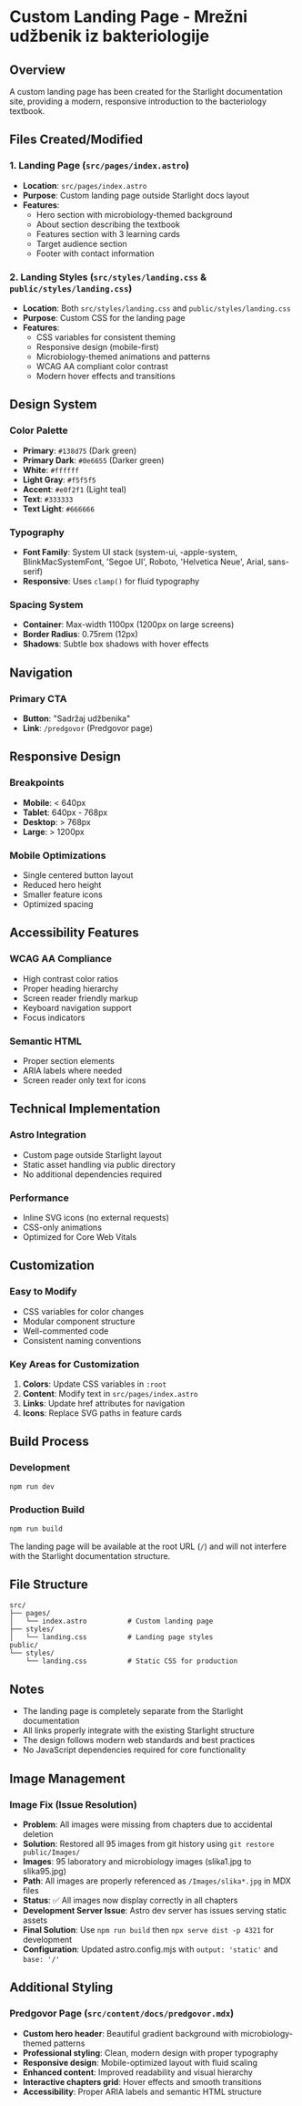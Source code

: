 # Custom Landing Page - Mrežni udžbenik iz bakteriologije

## Overview
A custom landing page has been created for the Starlight documentation site, providing a modern, responsive introduction to the bacteriology textbook.

## Files Created/Modified

### 1. Landing Page (`src/pages/index.astro`)
- **Location**: `src/pages/index.astro`
- **Purpose**: Custom landing page outside Starlight docs layout
- **Features**:
  - Hero section with microbiology-themed background
  - About section describing the textbook
  - Features section with 3 learning cards
  - Target audience section
  - Footer with contact information

### 2. Landing Styles (`src/styles/landing.css` & `public/styles/landing.css`)
- **Location**: Both `src/styles/landing.css` and `public/styles/landing.css`
- **Purpose**: Custom CSS for the landing page
- **Features**:
  - CSS variables for consistent theming
  - Responsive design (mobile-first)
  - Microbiology-themed animations and patterns
  - WCAG AA compliant color contrast
  - Modern hover effects and transitions

## Design System

### Color Palette
- **Primary**: `#138d75` (Dark green)
- **Primary Dark**: `#0e6655` (Darker green)
- **White**: `#ffffff`
- **Light Gray**: `#f5f5f5`
- **Accent**: `#e0f2f1` (Light teal)
- **Text**: `#333333`
- **Text Light**: `#666666`

### Typography
- **Font Family**: System UI stack (system-ui, -apple-system, BlinkMacSystemFont, 'Segoe UI', Roboto, 'Helvetica Neue', Arial, sans-serif)
- **Responsive**: Uses `clamp()` for fluid typography

### Spacing System
- **Container**: Max-width 1100px (1200px on large screens)
- **Border Radius**: 0.75rem (12px)
- **Shadows**: Subtle box shadows with hover effects

## Navigation

### Primary CTA
- **Button**: "Sadržaj udžbenika"
- **Link**: `/predgovor` (Predgovor page)

## Responsive Design

### Breakpoints
- **Mobile**: < 640px
- **Tablet**: 640px - 768px
- **Desktop**: > 768px
- **Large**: > 1200px

### Mobile Optimizations
- Single centered button layout
- Reduced hero height
- Smaller feature icons
- Optimized spacing

## Accessibility Features

### WCAG AA Compliance
- High contrast color ratios
- Proper heading hierarchy
- Screen reader friendly markup
- Keyboard navigation support
- Focus indicators

### Semantic HTML
- Proper section elements
- ARIA labels where needed
- Screen reader only text for icons

## Technical Implementation

### Astro Integration
- Custom page outside Starlight layout
- Static asset handling via public directory
- No additional dependencies required

### Performance
- Inline SVG icons (no external requests)
- CSS-only animations
- Optimized for Core Web Vitals

## Customization

### Easy to Modify
- CSS variables for color changes
- Modular component structure
- Well-commented code
- Consistent naming conventions

### Key Areas for Customization
1. **Colors**: Update CSS variables in `:root`
2. **Content**: Modify text in `src/pages/index.astro`
3. **Links**: Update href attributes for navigation
4. **Icons**: Replace SVG paths in feature cards

## Build Process

### Development
```bash
npm run dev
```

### Production Build
```bash
npm run build
```

The landing page will be available at the root URL (`/`) and will not interfere with the Starlight documentation structure.

## File Structure
```
src/
├── pages/
│   └── index.astro          # Custom landing page
├── styles/
│   └── landing.css          # Landing page styles
public/
└── styles/
    └── landing.css          # Static CSS for production
```

## Notes
- The landing page is completely separate from the Starlight documentation
- All links properly integrate with the existing Starlight structure
- The design follows modern web standards and best practices
- No JavaScript dependencies required for core functionality

## Image Management

### Image Fix (Issue Resolution)
- **Problem**: All images were missing from chapters due to accidental deletion
- **Solution**: Restored all 95 images from git history using `git restore public/Images/`
- **Images**: 95 laboratory and microbiology images (slika1.jpg to slika95.jpg)
- **Path**: All images are properly referenced as `/Images/slika*.jpg` in MDX files
- **Status**: ✅ All images now display correctly in all chapters
- **Development Server Issue**: Astro dev server has issues serving static assets
- **Final Solution**: Use `npm run build` then `npx serve dist -p 4321` for development
- **Configuration**: Updated astro.config.mjs with `output: 'static'` and `base: '/'`

## Additional Styling

### Predgovor Page (`src/content/docs/predgovor.mdx`)
- **Custom hero header**: Beautiful gradient background with microbiology-themed patterns
- **Professional styling**: Clean, modern design with proper typography
- **Responsive design**: Mobile-optimized layout with fluid scaling
- **Enhanced content**: Improved readability and visual hierarchy
- **Interactive chapters grid**: Hover effects and smooth transitions
- **Accessibility**: Proper ARIA labels and semantic HTML structure
